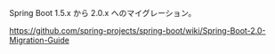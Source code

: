 
Spring Boot 1.5.x から 2.0.x へのマイグレーション。

https://github.com/spring-projects/spring-boot/wiki/Spring-Boot-2.0-Migration-Guide


